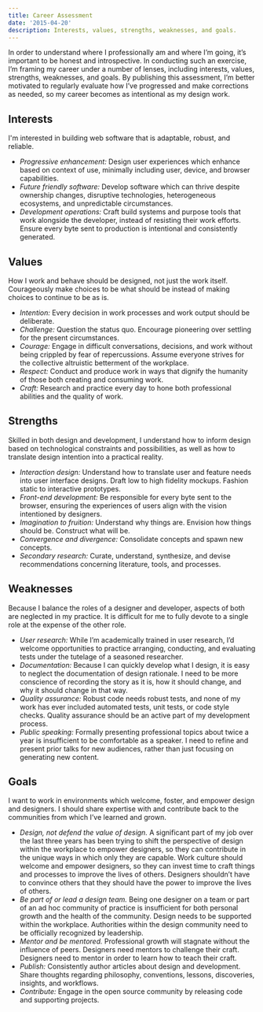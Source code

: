 ```yaml
---
title: Career Assessment
date: '2015-04-20'
description: Interests, values, strengths, weaknesses, and goals.
---
```


In order to understand where I professionally am and where I’m going, it’s important to be honest and introspective. In conducting such an exercise, I’m framing my career under a number of lenses, including interests, values, strengths, weaknesses, and goals. By publishing this assessment, I’m better motivated to regularly evaluate how I’ve progressed and make corrections as needed, so my career becomes as intentional as my design work.

## Interests

I'm interested in building web software that is adaptable, robust, and reliable.

- *Progressive enhancement:* Design user experiences which enhance based on context of use, minimally including user, device, and browser capabilities.
- *Future friendly software:* Develop software which can thrive despite ownership changes, disruptive technologies, heterogeneous ecosystems, and unpredictable circumstances.
- *Development operations:* Craft build systems and purpose tools that work alongside the developer, instead of resisting their work efforts. Ensure every byte sent to production is intentional and consistently generated.

## Values

How I work and behave should be designed, not just the work itself. Courageously make choices to be what should be instead of making choices to continue to be as is.

- *Intention:* Every decision in work processes and work output should be deliberate.
- *Challenge:* Question the status quo. Encourage pioneering over settling for the present circumstances.
- *Courage:* Engage in difficult conversations, decisions, and work without being crippled by fear of repercussions. Assume everyone strives for the collective altruistic betterment of the workplace.
- *Respect:* Conduct and produce work in ways that dignify the humanity of those both creating and consuming work.
- *Craft:* Research and practice every day to hone both professional abilities and the quality of work.

## Strengths

Skilled in both design and development, I understand how to inform design based on technological constraints and possibilities, as well as how to translate design intention into a practical reality.

- *Interaction design:* Understand how to translate user and feature needs into user interface designs. Draft low to high fidelity mockups. Fashion static to interactive prototypes.
- *Front-end development:* Be responsible for every byte sent to the browser, ensuring the experiences of users align with the vision intentioned by designers.
- *Imagination to fruition:* Understand why things are. Envision how things should be. Construct what will be.
- *Convergence and divergence:* Consolidate concepts and spawn new concepts.
- *Secondary research:* Curate, understand, synthesize, and devise recommendations concerning literature, tools, and processes.

## Weaknesses

Because I balance the roles of a designer and developer, aspects of both are neglected in my practice. It is difficult for me to fully devote to a single role at the expense of the other role.

- *User research:* While I’m academically trained in user research, I’d welcome opportunities to practice arranging, conducting, and evaluating tests under the tutelage of a seasoned researcher.
- *Documentation:* Because I can quickly develop what I design, it is easy to neglect the documentation of design rationale. I need to be more conscience of recording the story as it is, how it should change, and why it should change in that way.
- *Quality assurance:* Robust code needs robust tests, and none of my work has ever included automated tests, unit tests, or code style checks. Quality assurance should be an active part of my development process.
- *Public speaking:* Formally presenting professional topics about twice a year is insufficient to be comfortable as a speaker. I need to refine and present prior talks for new audiences, rather than just focusing on generating new content.

## Goals

I want to work in environments which welcome, foster, and empower design and designers. I should share expertise with and contribute back to the communities from which I’ve learned and grown.

- *Design, not defend the value of design.* A significant part of my job over the last three years has been trying to shift the perspective of design within the workplace to empower designers, so they can contribute in the unique ways in which only they are capable. Work culture should welcome and empower designers, so they can invest time to craft things and processes to improve the lives of others. Designers shouldn’t have to convince others that they should have the power to improve the lives of others.
- *Be part of or lead a design team.* Being one designer on a team or part of an ad hoc community of practice is insufficient for both personal growth and the health of the community. Design needs to be supported within the workplace. Authorities within the design community need to be officially recognized by leadership.
- *Mentor and be mentored.* Professional growth will stagnate without the influence of peers. Designers need mentors to challenge their craft. Designers need to mentor in order to learn how to teach their craft.
- *Publish:* Consistently author articles about design and development. Share thoughts regarding philosophy, conventions, lessons, discoveries, insights, and workflows.
- *Contribute:* Engage in the open source community by releasing code and supporting projects.

